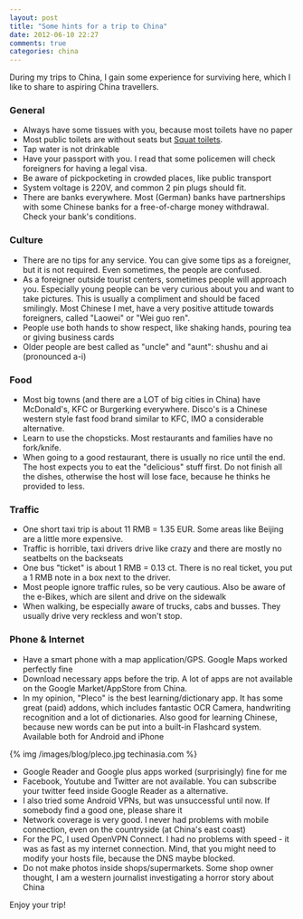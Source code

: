 ```yaml
---
layout: post
title: "Some hints for a trip to China"
date: 2012-06-10 22:27
comments: true
categories: china
---
```

During my trips to China, I gain some experience for surviving here, which I like to share to aspiring China travellers.

### General
* Always have some tissues with you, because most toilets have no paper
* Most public toilets are without seats but [Squat toilets](http://en.wikipedia.org/wiki/Squat_toilet).
* Tap water is not drinkable
* Have your passport with you. I read that some policemen will check foreigners for having a legal visa.
* Be aware of pickpocketing in crowded places, like public transport
* System voltage is 220V, and common 2 pin plugs should fit.
* There are banks everywhere. Most (German) banks have partnerships with some Chinese banks for a free-of-charge money withdrawal. Check your bank's conditions.

### Culture
* There are no tips for any service. You can give some tips as a foreigner, but it is not required. Even sometimes, the people are confused.
* As a foreigner outside tourist centers, sometimes people will approach you. Especially young people can be very curious about you and want to take pictures. This is usually a compliment and should be faced smilingly. Most Chinese I met, have a very positive attitude towards foreigners, called "Laowei" or "Wei guo ren".
* People use both hands to show respect, like shaking hands, pouring tea or giving business cards
* Older people are best called as "uncle" and "aunt": shushu and ai (pronounced a-i)


### Food
* Most big towns (and there are a LOT of big cities in China) have McDonald's, KFC or Burgerking everywhere. Disco's is a Chinese western style fast food brand similar to KFC, IMO a considerable alternative.
* Learn to use the chopsticks. Most restaurants and families have no fork/knife.
* When going to a good restaurant, there is usually no rice until the end. The host expects you to eat the "delicious" stuff first. Do not finish all the dishes, otherwise the host will lose face, because he thinks he provided to less.



### Traffic
* One short taxi trip is about 11 RMB = 1.35 EUR. Some areas like Beijing are a little more expensive.
* Traffic is horrible, taxi drivers drive like crazy and there are mostly no seatbelts on the backseats
* One bus "ticket" is about 1 RMB = 0.13 ct. There is no real ticket, you put a 1 RMB note in a box next to the driver.
* Most people ignore traffic rules, so be very cautious. Also be aware of the e-Bikes, which are silent and drive on the sidewalk
* When walking, be especially aware of trucks, cabs and busses. They usually drive very reckless and won't stop.

### Phone & Internet

* Have a smart phone with a map application/GPS. Google Maps worked perfectly fine
* Download necessary apps before the trip. A lot of apps are not available on the Google Market/AppStore from China.
* In my opinion, "Pleco" is the best learning/dictionary app. It has some great (paid) addons, which includes fantastic OCR Camera, handwriting recognition and a lot of dictionaries. Also good for learning Chinese, because new words can be put into a built-in Flashcard system. Available both for Android and iPhone

{% img /images/blog/pleco.jpg techinasia.com %}

* Google Reader and Google plus apps worked (surprisingly) fine for me
* Facebook, Youtube and Twitter are not available. You can subscribe your twitter feed inside Google Reader as a alternative.
* I also tried some Android VPNs, but was unsuccessful until now. If somebody find a good one, please share it
* Network coverage is very good. I never had problems with mobile connection, even on the countryside (at China's east coast)
* For the PC, I used OpenVPN Connect. I had no problems with speed - it was as fast as my internet connection. Mind, that you might need to modify your hosts file, because the DNS maybe blocked.
* Do not make photos inside shops/supermarkets. Some shop owner thought, I am a western journalist investigating a horror story about China

Enjoy your trip!


